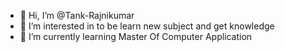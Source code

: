 - 👋 Hi, I’m @Tank-Rajnikumar
- 👀 I’m interested in to be learn new subject and get knowledge 
- 🌱 I’m currently learning Master Of Computer Application


<!---
- 💞️ I’m looking to collaborate on ...
- 📫 How to reach me ...
Tank-Rajnikumar/Tank-Rajnikumar is a ✨ special ✨ repository because its `README.md` (this file) appears on your GitHub profile.
You can click the Preview link to take a look at your changes.
--->
